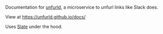 Documentation for [unfurld](https://github.com/unfurld/unfurld), a microservice to unfurl links like Slack does.

View at https://unfurld.github.io/docs/


Uses [Slate](https://github.com/lord/slate) under the hood.

